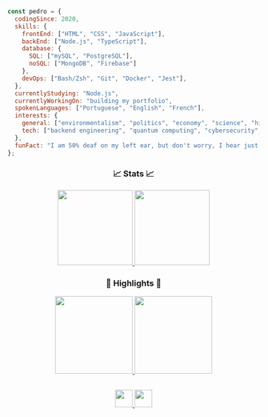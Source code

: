 <!-- BANNER -->
<!--
<div align="center">
  <img src="https://user-images.githubusercontent.com/71517464/132535186-fad120cc-ba91-451e-9cd6-92d867d762e4.gif" align="center">
</div>
-->

<!--
<br>
-->

<!-- ICONS

<div align="center">
  <a href="#">
    <img height="35px" src="https://www.svgrepo.com/show/374171/vscode.svg"/>
  </a>
  <a href="#">
    <img height="35px" src="https://www.svgrepo.com/show/373669/html.svg"/>
  </a>
  <a href="#">
    <img height="35px" src="https://www.svgrepo.com/show/373535/css.svg"/>
  </a>
  <a href="#">
    <img height="35px" src="https://www.svgrepo.com/show/303206/javascript-logo.svg"/>
  </a>
  <a href="#">
    <img height="35px" src="https://www.svgrepo.com/show/303600/typescript-logo.svg"/>
  </a>
  <a href="#">
    <img height="35px" src="https://www.svgrepo.com/show/354119/nodejs-icon.svg"/>
  </a>
  <a href="#">
    <img height="35px" src="https://www.svgrepo.com/show/303301/postgresql-logo.svg"/>
  </a>
  <a href="#">
    <img height="35px" src="https://www.svgrepo.com/show/303548/git-icon-logo.svg"/>
  </a>
  <a href="#">
    <img height="35px" src="https://www.svgrepo.com/show/303210/figma-1-logo.svg"/>
  </a>
</div>

<h2></h2>
-->

<!-- ABOUT -->
```javascript
const pedro = {
  codingSince: 2020,
  skills: {
    frontEnd: ["HTML", "CSS", "JavaScript"],
    backEnd: ["Node.js", "TypeScript"],
    database: {
      SQL: ["mySQL", "PostgreSQL"],
      noSQL: ["MongoDB", "Firebase"]
    },
    devOps: ["Bash/Zsh", "Git", "Docker", "Jest"],
  },
  currentlyStudying: "Node.js",
  currentlyWorkingOn: "building my portfolio",
  spokenLanguages: ["Portuguese", "English", "French"],
  interests: {
    general: ["environmentalism", "politics", "economy", "science", "history", "entrepreneurship"],
    tech: ["backend engineering", "quantum computing", "cybersecurity", "automation", "blockchain"]
  },
  funFact: "I am 50% deaf on my left ear, but don't worry, I hear just fine... wait, what did you say?"
};
```

<!-- STATS -->

<h3 align="center">📈 Stats 📈</h3>

<div align="center">
  <a href="https://github.com/pedrobarrosdotdev">
    <img height="150px" src="https://github-readme-stats.vercel.app/api?username=pedrobarrosdotdev&show_icons=true&theme=nord&include_all_commits=true&count_private=true&hide_border=false&locale=en&count_private=true&hide_rank=false&custom_title=Pedro's Activity"/>
    <img height="150px" src="https://github-readme-stats.vercel.app/api/top-langs/?username=pedrobarrosdotdev&layout=compact&langs_count=7&theme=nord&hide_border=false&locale=en&custom_title=Technologies"/>
  </a>
</div>
    
<!-- REPOSITORIES -->

<h3 align="center">🌟 Highlights 🌟</h3>

<!-- NORD THEME -->

<!-- height="145px" -->

<div align="center">
  <a href="https://github.com/pedrobarrosdotdev/conceitos-do-nodejs">
    <img height="155px" src="https://github-readme-stats.vercel.app/api/pin/?username=pedrobarrosdotdev&repo=conceitos-do-nodejs&show_owner=false&hide_border=false&theme=nord"/>
  </a>
  <a href="https://github.com/pedrobarrosdotdev/trabalhando-com-middlewares">
    <img height="155px" src="https://github-readme-stats.vercel.app/api/pin/?username=pedrobarrosdotdev&repo=trabalhando-com-middlewares&show_owner=false&hide_border=false&theme=nord"/>
  </a>
</div>

<h2></h2>

<!-- LINKEDIN 

<div align="center">
  <a href="https://www.linkedin.com/in/pedrobarrosdev/">
   <img height="35px" src="https://cdn-icons-png.flaticon.com/512/174/174857.png"/><br><strong><em>LinkedIn</em></strong>
  </a>
</div>
-->
<div align="center">

  <a href="https://www.linkedin.com/in/pedrobarrosdev/">
    <img height="35px" src="https://www.svgrepo.com/show/75820/linkedin.svg"/>
  </a>

  <a href="mailto:contactme@pedrobarros.dev">
    <img height="35px" src="https://upload.wikimedia.org/wikipedia/commons/thumb/4/4e/Mail_%28iOS%29.svg/1200px-Mail_%28iOS%29.svg.png?20141024222707"/>
  </a>
</div>
